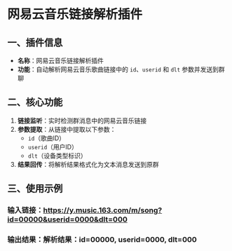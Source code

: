 # 网易云音乐链接解析插件

## 一、插件信息
- **名称**：网易云音乐链接解析插件
- **功能**：自动解析网易云音乐歌曲链接中的 `id`、`userid` 和 `dlt` 参数并发送到群聊

## 二、核心功能
1. **链接监听**：实时检测群消息中的网易云音乐链接
2. **参数提取**：从链接中提取以下参数：
   - `id`（歌曲ID）
   - `userid`（用户ID）
   - `dlt`（设备类型标识）
3. **结果回传**：将解析结果格式化为文本消息发送到原群

## 三、使用示例
### 输入链接：https://y.music.163.com/m/song?id=00000&userid=0000&dlt=000
### 输出结果：解析结果：id=00000, userid=0000, dlt=000